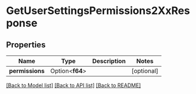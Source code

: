 # GetUserSettingsPermissions2XxResponse

## Properties

Name | Type | Description | Notes
------------ | ------------- | ------------- | -------------
**permissions** | Option<**f64**> |  | [optional]

[[Back to Model list]](../README.md#documentation-for-models) [[Back to API list]](../README.md#documentation-for-api-endpoints) [[Back to README]](../README.md)


